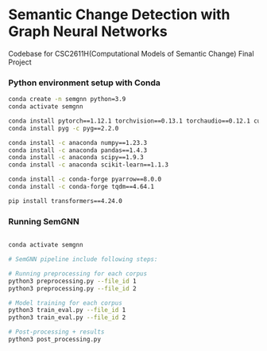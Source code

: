 # Semantic Change Detection with Graph Neural Networks
Codebase for CSC2611H(Computational Models of Semantic Change) Final Project

### Python environment setup with Conda

```bash
conda create -n semgnn python=3.9
conda activate semgnn

conda install pytorch==1.12.1 torchvision==0.13.1 torchaudio==0.12.1 cudatoolkit=10.2 -c pytorch
conda install pyg -c pyg==2.2.0

conda install -c anaconda numpy==1.23.3
conda install -c anaconda pandas==1.4.3
conda install -c anaconda scipy==1.9.3
conda install -c anaconda scikit-learn==1.1.3

conda install -c conda-forge pyarrow==8.0.0
conda install -c conda-forge tqdm==4.64.1

pip install transformers==4.24.0
```

### Running SemGNN
```bash

conda activate semgnn

# SemGNN pipeline include following steps:

# Running preprocessing for each corpus
python3 preprocessing.py --file_id 1
python3 preprocessing.py --file_id 2

# Model training for each corpus
python3 train_eval.py --file_id 1
python3 train_eval.py --file_id 2

# Post-processing + results
python3 post_processing.py
```
